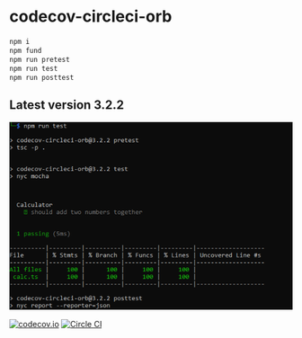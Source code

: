 # codecov-circleci-orb

~~~npm
npm i
npm fund
npm run pretest
npm run test
npm run posttest
~~~

## Latest version 3.2.2

![Screenshot](screenshot.png)

[![codecov.io](https://codecov.io/github/codecov/codecov-circleci-orb/coverage.svg?branch=master)](https://codecov.io/github/codecov/codecov-circleci-orb)
[![Circle CI](https://circleci.com/gh/codecov/codecov-circleci-orb.png?style=badge)](https://circleci.com/gh/codecov/codecov-circleci-orb) 
